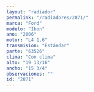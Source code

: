 ```yaml
---
layout: "radiador"
permalink: "/radiadores/2871/"
marca: "Ford"
modelo: "Ikon"
ano: "2006"
motor: "L4 1.6"
transmision: "Estándar"
parte: "63526"
clima: "Con clima"
alto: "19 13/16"
ancho: "15 3/4"
observaciones: ""
id: "2871"
---
```


